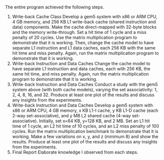 The entire program achieved the following steps.

1. Write-back Cache Class
Develop a gem5 system with x86 or ARM CPU, 4 GB memory, and 256 KB L1 write-back cache (shared instruction and data) components. Make the cache direct-mapped with 32-byte blocks and the memory write-through. Set a hit time of 1 cycle and a miss penalty of 20 cycles. Use the matrix multiplication program to demonstrate that it is working. Then, change the cache model to have separate L1 instruction and L1 data caches, each 256 KB with the same hit time and miss penalty. Again, run the matrix multiplication program to demonstrate that it is working.
2. Write-back Instruction and Data Caches
Change the cache model to have separate L1 instruction and data caches, each with 256 KB, the same hit time, and miss penalty. Again, run the matrix multiplication program to demonstrate that it is working.
3. Write-back Instruction and Data Caches
Conduct a study with the gem5 system above (with both cache models), varying the set associativity: 1, 2, 4, 8, 16, and 32. Produce at least one plot of the results and discuss any insights from the experiments.
4. Write-back Instruction and Data Caches
Develop a gem5 system with x86 or ARM CPU, 4 GB memory, x KB L1-I cache, y KB L1-D cache (each 2-way set-associative), and y MB L2 shared cache (4-way set-associative). Initially, set x=64 KB, y=128 KB, and 2 MB. Set an L1 hit time of 1 cycle, an L2 hit time of 10 cycles, and an L2 miss penalty of 100 cycles. Run the matrix multiplication benchmark to demonstrate that it is working. Make a few variations on x, y, and z (minimum 8) and show the results. Produce at least one plot of the results and discuss any insights from the experiments.
5. Final Report
Elaborate knowledge I observed from each steps.
